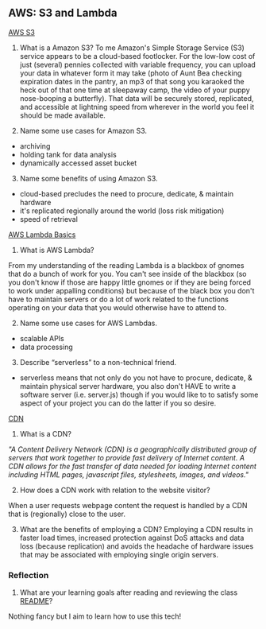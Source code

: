 ## AWS: S3 and Lambda

[AWS S3](https://aws.amazon.com/s3/)

1. What is a Amazon S3?
To me Amazon's Simple Storage Service (S3) service appears to be a cloud-based footlocker. For the low-low cost of just (several) pennies collected with variable frequency, you can upload your data in whatever form it may take (photo of Aunt Bea checking expiration dates in the pantry, an mp3 of that song you karaoked the heck out of that one time at sleepaway camp, the video of your puppy nose-booping a butterfly). That data will be securely stored, replicated, and accessible at lightning speed from wherever in the world you feel it should be made available.

2. Name some use cases for Amazon S3.
  * archiving
  * holding tank for data analysis
  * dynamically accessed asset bucket

3. Name some benefits of using Amazon S3.
  * cloud-based precludes the need to procure, dedicate, & maintain hardware
  * it's replicated regionally around the world (loss risk mitigation)
  * speed of retrieval

[AWS Lambda Basics](https://www.serverless.com/aws-lambda)

1. What is AWS Lambda?

From my understanding of the reading Lambda is a blackbox of gnomes that do a bunch of work for you. You can't see inside of the blackbox (so you don't know if those are happy little gnomes or if they are being forced to work under appalling conditions) but because of the black box you don't have to maintain servers or do a lot of work related to the functions operating on your data that you would otherwise have to attend to. 

2. Name some use cases for AWS Lambdas.
  * scalable APIs
  * data processing

3. Describe “serverless” to a non-technical friend.
  * serverless means that not only do you not have to procure, dedicate, & maintain physical server hardware, you also don't HAVE to write a software server (i.e. server.js) though if you would like to to satisfy some aspect of your project you can do the latter if you so desire.

[CDN](https://cyberhoot.com/cybrary/content-delivery-network-cdn/)

1. What is a CDN?

_"A Content Delivery Network (CDN) is a geographically distributed group of servers that work together to provide fast delivery of Internet content. A CDN allows for the fast transfer of data needed for loading Internet content including HTML pages, javascript files, stylesheets, images, and videos."_ 

2. How does a CDN work with relation to the website visitor?

When a user requests webpage content the request is handled by a CDN that is (regionally) close to the user.

3. What are the benefits of employing a CDN?
Employing a CDN results in faster load times, increased protection against DoS attacks and data loss (because replication) and avoids the headache of hardware issues that may be associated with employing single origin servers. 

### Reflection
1. What are your learning goals after reading and reviewing the class [README](https://codefellows.github.io/code-401-javascript-guide/curriculum/class-17/)?

Nothing fancy but I aim to learn how to use this tech!
